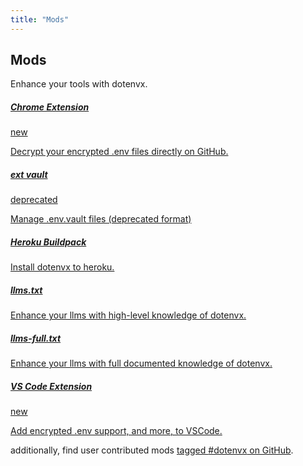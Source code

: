 ```yaml
---
title: "Mods"
---
```


<section class="max-w-3xl mx-auto mt-20 flex flex-col px-5">
  <h2 class="my-5 text-center text-5xl sm:text-6xl md:text-7xl lg:text-8xl font-bold tracking-tight leading-none text-zinc-950 dark:text-[#ECD53F]">Mods</h2>
  <p class="mx-auto mt-3 max-w-3xl text-center text-md md:text-lg text-zinc-600 leading-2 mb-6">Enhance your tools with dotenvx.</p>

  <div class="grid grid-cols-1 gap-3">
    <a class="card h-100 border border-zinc-200 dark:border-zinc-800 rounded py-3.5 px-4 gap-4 hover:border-yellow-400 dark:hover:border-yellow-300" href="/chrome-extension">
      <div class="flex gap-x-2 items-center">
        <h5 class="font-bold text-lg">Chrome Extension</h5>
        <span class="text-blue-500 font-bold">new</span>
      </div>
      <p class="text-zinc-500">Decrypt your encrypted .env files directly on GitHub.</p>
    </a>
    <a class="card h-100 border border-zinc-200 dark:border-zinc-800 rounded py-3.5 px-4 gap-4 hover:border-yellow-400 dark:hover:border-yellow-300" href="https://github.com/dotenvx/dotenvx-ext-vault">
      <div class="flex gap-x-2 items-center">
        <h5 class="font-bold text-lg">ext vault</h5>
        <span class="text-red-500 font-normal">deprecated</span>
      </div>
      <p class="text-zinc-500">Manage .env.vault files (deprecated format)</p>
    </a>
    <a class="card h-100 border border-zinc-200 dark:border-zinc-800 rounded py-3.5 px-4 gap-4 hover:border-yellow-400 dark:hover:border-yellow-300" href="https://github.com/dotenvx/heroku-buildpack-dotenvx">
      <div class="flex gap-x-2 items-center">
        <h5 class="font-bold text-lg">Heroku Buildpack</h5>
        <span class="text-zinc-500 font-normal italic"></span>
      </div>
      <p class="text-zinc-500">Install dotenvx to heroku.</p>
    </a>
    <a class="card h-100 border border-zinc-200 dark:border-zinc-800 rounded py-3.5 px-4 gap-4 hover:border-yellow-400 dark:hover:border-yellow-300" href="/llms.txt">
      <div class="flex gap-x-2 items-center">
        <h5 class="font-bold text-lg">llms.txt</h5>
        <span class="text-zinc-500 font-normal italic"></span>
      </div>
      <p class="text-zinc-500">Enhance your llms with high-level knowledge of dotenvx.</p>
    </a>
    <a class="card h-100 border border-zinc-200 dark:border-zinc-800 rounded py-3.5 px-4 gap-4 hover:border-yellow-400 dark:hover:border-yellow-300" href="/llms-full.txt">
      <div class="flex gap-x-2 items-center">
        <h5 class="font-bold text-lg">llms-full.txt</h5>
        <span class="text-zinc-500 font-normal italic"></span>
      </div>
      <p class="text-zinc-500">Enhance your llms with full documented knowledge of dotenvx.</p>
    </a>
    <a class="card h-100 border border-zinc-200 dark:border-zinc-800 rounded py-3.5 px-4 gap-4 hover:border-yellow-400 dark:hover:border-yellow-300" href="/vscode-extension">
      <div class="flex gap-x-2 items-center">
        <h5 class="font-bold text-lg">VS Code Extension</h5>
        <span class="text-blue-500 font-bold">new</span>
      </div>
      <p class="text-zinc-500">Add encrypted .env support, and more, to VSCode.</p>
    </a>
  </div>

  <p class="my-10 text-center text-zinc-500 text-sm">additionally, find user contributed mods <a class="link-secondary underline" href="https://github.com/topics/dotenvx">tagged <span class="">#dotenvx</span> on GitHub</a>.</p>
</section>
